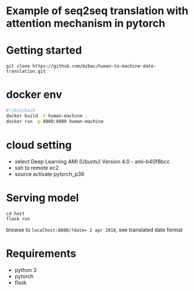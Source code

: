# Example of seq2seq translation with attention mechanism in pytorch

# Getting started
```
git clone https://github.com/mzbac/human-to-machine-date-translation.git
```
# docker env
```bash
#!/bin/bash
docker build -t human-machine .
docker run -p 8080:8080 human-machine
```
# cloud setting
- select Deep Learning AMI (Ubuntu) Version 4.0 - ami-b40f8bcc
- ssh to remote ec2
- source activate pytorch_p36

# Serving model 
```
cd host
flask run
```
browse to `localhost:8080/?date= 2 apr 2018`, see translated date format

# Requirements 
- python 3
- pytorch
- flask
